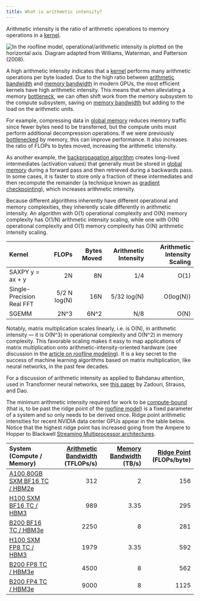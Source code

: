 ```yaml
---
title: What is arithmetic intensity?
---
```


Arithmetic intensity is the ratio of arithmetic operations to memory operations
in a [kernel](/gpu-glossary/device-software/kernel).

![In the [roofline model](/gpu-glossary/perf/roofline-model), operational/arithmetic intensity is plotted on the horizontal axis. Diagram adapted from [Williams, Waterman, and Patterson (2008)](https://people.eecs.berkeley.edu/~kubitron/cs252/handouts/papers/RooflineVyNoYellow.pdf).](themed-image://roofline-model.svg)

A high arithmetic intensity indicates that a
[kernel](/gpu-glossary/device-software/kernel) performs many arithmetic
operations per byte loaded. Due to the high ratio between
[arithmetic bandwidth](/gpu-glossary/perf/arithmetic-bandwidth) and
[memory bandwidth](/gpu-glossary/perf/memory-bandwidth) in modern GPUs, the most
efficient kernels have high arithmetic intensity. This means that when alleviating
a memory [bottleneck](/gpu-glossary/perf/performance-bottleneck), we can often
shift work from the memory subsystem to the compute subsystem, saving on
[memory bandwidth](/gpu-glossary/perf/memory-bandwidth) but adding to the load
on the arithmetic units.

For example, compressing data in
[global memory](/gpu-glossary/device-software/global-memory) reduces memory
traffic since fewer bytes need to be transferred, but the compute units must
perform additional decompression operations. If we were previously
[bottlenecked](/gpu-glossary/perf/performance-bottleneck) by memory, this can
improve performance. It also increases the ratio of FLOPs to bytes moved,
increasing the arithmetic intensity.

As another example, the
[backpropagation algorithm](https://www.nature.com/articles/323533a0) creates
long-lived intermediates (activation values) that generally must be stored in
[global memory](/gpu-glossary/device-software/global-memory) during a forward
pass and then retrieved during a backwards pass. In some cases, it is faster to
store only a fraction of these intermediates and then recompute the remainder (a
technique known as [gradient checkpointing](https://arxiv.org/abs/1604.06174)),
which increases arithmetic intensity.

Because different algorithms inherently have different operational and memory
complexities, they inherently scale differently in arithmetic intensity. An
algorithm with O(1) operational complexity and O(N) memory complexity has O(1/N)
arithmetic intensity scaling, while one with O(N) operational complexity and
O(1) memory complexity has O(N) arithmetic intensity scaling.

| **Kernel**                |    **FLOPs** | **Bytes Moved** | **Arithmetic Intensity** | **Arithmetic Intensity Scaling** |
| :------------------------ | -----------: | --------------: | -----------------------: | -------------------------------: |
| SAXPY y = ax + y          |           2N |              8N |                      1/4 |                             O(1) |
| Single-Precision Real FFT | 5/2 N log(N) |             16N |              5/32 log(N) |                        O(log(N)) |
| SGEMM                     |         2N^3 |            6N^2 |                      N/8 |                             O(N) |

Notably, matrix multiplication scales linearly, i.e. is O(N), in arithmetic
intensity — it is O(N^3) in operational complexity and O(N^2) in memory
complexity. This favorable scaling makes it easy to map applications of matrix
multiplication onto arithmetic-intensity-oriented hardware (see discussion in
the [article on roofline modeling](/gpu-glossary/perf/roofline-model)). It is a
key secret to the success of machine learning algorithms based on matrix
multiplication, like neural networks, in the past few decades.

For a discussion of arithmetic intensity as applied to Bahdanau attention, used
in Transformer neural networks, see
[this paper](https://arxiv.org/abs/2505.21487) by Zadouri, Strauss, and Dao.

The minimum arithmetic intensity required for work to be
[compute-bound](/gpu-glossary/perf/compute-bound) (that is, to be past the ridge
point of the [roofline model](/gpu-glossary/perf/roofline-model)) is a fixed
parameter of a system and so only needs to be derived once. Ridge point
arithmetic intensities for recent NVIDIA data center GPUs appear in the table
below. Notice that the highest ridge point has increased going from the Ampere
to Hopper to Blackwell
[Streaming Multiprocessor architectures](/gpu-glossary/device-hardware/streaming-multiprocessor-architecture).

| **System (Compute / Memory)**                                                                                                                               | **[Arithmetic Bandwidth](/gpu-glossary/perf/arithmetic-bandwidth) (TFLOPs/s)** | **[Memory Bandwidth](/gpu-glossary/perf/memory-bandwidth) (TB/s)** | **[Ridge Point](/gpu-glossary/perf/roofline-model) (FLOPs/byte)** |
| :---------------------------------------------------------------------------------------------------------------------------------------------------------- | -----------------------------------------------------------------------------: | -----------------------------------------------------------------: | ----------------------------------------------------------------: |
| [A100 80GB SXM BF16 TC / HBM2e](https://www.nvidia.com/content/dam/en-zz/Solutions/Data-Center/a100/pdf/nvidia-a100-datasheet-us-nvidia-1758950-r4-web.pdf) |                                                                            312 |                                                                  2 |                                                               156 |
| [H100 SXM BF16 TC / HBM3](https://resources.nvidia.com/en-us-gpu-resources/h100-datasheet-24306)                                                            |                                                                            989 |                                                               3.35 |                                                               295 |
| [B200 BF16 TC / HBM3e](https://resources.nvidia.com/en-us-dgx-systems/dgx-b200-datasheet)                                                                   |                                                                           2250 |                                                                  8 |                                                               281 |
| [H100 SXM FP8 TC / HBM3](https://resources.nvidia.com/en-us-gpu-resources/h100-datasheet-24306)                                                             |                                                                           1979 |                                                               3.35 |                                                               592 |
| [B200 FP8 TC / HBM3e](https://resources.nvidia.com/en-us-dgx-systems/dgx-b200-datasheet)                                                                    |                                                                           4500 |                                                                  8 |                                                               562 |
| [B200 FP4 TC / HBM3e](https://resources.nvidia.com/en-us-dgx-systems/dgx-b200-datasheet)                                                                    |                                                                           9000 |                                                                  8 |                                                              1125 |
